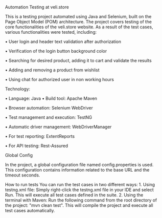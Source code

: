 Automation Testing at veli.store

This is a testing project automated using Java and Selenium, built on the Page Object Model (POM) architecture. The project covers testing of the core functionalities of the veli.store website. As a result of the test cases, various functionalities were tested, including:

• User login and header text validation after authorization

• Verification of the login button background color

• Searching for desired product, adding it to cart and validate the results

• Adding and removing a product from wishlist

• Using chat for authorized user in non working hours


Technology:

• Language: Java
• Build tool: Apache Maven

• Browser automation: Selenium WebDriver

• Test management and execution: TestNG

• Automatic driver management: WebDriverManager

• For test reporting: ExtentReports

• For API testing: Rest-Assured

Global Config

In the project, a global configuration file named config.properties is used. This configuration contains information related to the base URL and the timeout seconds.

How to run tests
You can run the test cases in two different ways:
    1. Using testng.xml file: Simply right-click the testng.xml file in your IDE and select Run. This will execute all test cases defined in the suite.
    2. Using the terminal with Maven: Run the following command from the root directory of the project: "mvn clean test". This will compile the project and execute all test cases automatically.
